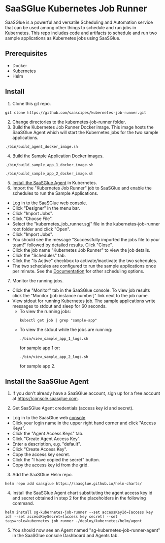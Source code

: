 # SaaSGlue Kubernetes Job Runner
SaaSGlue is a powerful and versatile Scheduling and Automation service that can be used among other things to schedule and run jobs in Kubernetes. This repo includes code and artifacts to schedule and run two sample applications as Kubernetes jobs using SaaSGlue.
<br />

## Prerequisites
- Docker
- Kubernetes
- Helm

## Install
1. Clone this git repo.
  ```
  git clone https://github.com/saascipes/kubernetes-job-runner.git
  ```
2. Change directories to the kubernetes-job-runner folder.
3. Build the Kubernetes Job Runner Docker image. This image hosts the SaaSGlue Agent which will start the Kubernetes jobs for the two sample applications.
  ```
  ./bin/build_agent_docker_image.sh
  ```
4. Build the Sample Application Docker images.
  ```
  ./bin/build_sample_app_1_docker_image.sh
  ```
  ```
  ./bin/build_sample_app_2_docker_image.sh
  ```
5. [Install the SaaSGlue Agent](#install-the-saasglue-agent) in Kubernetes.
6. Import the "Kubernetes Job Runner" job to SaaSGlue and enable the schedules to run the Sample Applications.
- Log in to the SaaSGlue web [console](https://console.saasglue.com).
- Click "Designer" in the menu bar.
- Click "Import Jobs".
- Click "Choose File".
- Select the "kubernetes_job_runner.sgj" file in the kubernetes-job-runner root folder and click "Open".
- Click "Import Jobs".
- You should see the message "Successfully imported the jobs file to your team!" followed by detailed results. Click "Close".
- Click the job name "Kubernetes Job Runner" to view the job details.
- Click the "Schedules" tab.
- Click the "Is Active" checkbox to activate/inactivate the two schedules.
- The two schedules are configured to run the sample applications once per minute. See the [Documentation](https://saasglue.com/docs#job-schedule) for other scheduling options.
7. Monitor the running jobs.
- Click the "Monitor" tab in the SaaSGlue console. To view job results click the "Monitor [job instance number]" link next to the job name.
- View stdout for running Kubernetes job. The sample applications write messages to stdout and sleep for 60 seconds.
  - To view the running jobs:
    ```
    kubectl get job | grep "sample-app"
    ```
  - To view the stdout while the jobs are running: 
    ```
    ./bin/view_sample_app_1_logs.sh
    ```
    for sample app 1 or:
    ```
    ./bin/view_sample_app_2_logs.sh
    ```
    for sample app 2.

## Install the SaaSGlue Agent
1. If you don't already have a SaaSGlue account, sign up for a free account at https://console.saasglue.com.

2. Get SaaSGlue Agent credentials (access key id and secret).
- Log in to the SaasGlue web [console](https://console.saasglue.com).
- Click your login name in the upper right hand corner and click "Access Keys".
- Click the "Agent Access Keys" tab.
- Click "Create Agent Access Key".
- Enter a description, e.g. "default".
- Click "Create Access Key".
- Copy the access key secret.
- Click the "I have copied the secret" button.
- Copy the access key id from the grid.
3. Add the SaaSGlue Helm repo.
  ```
  helm repo add saasglue https://saasglue.github.io/helm-charts/
  ```
4. Install the SaaSGlue Agent chart substituting the agent access key id and secret obtained in step 2 for the placeholders in the following command.
  ```
  helm install sg-kubernetes-job-runner --set accessKeyId=[access key id] --set accessKeySecret=[access key secret] --set tags=role=kubernetes_job_runner ./deploy/kubernetes/helm/agent
  ```
5. You should now see an Agent named "sg-kubernetes-job-runner-agent" in the SaaSGlue console Dashboard and Agents tab.
